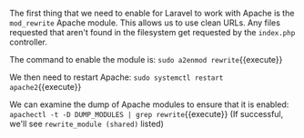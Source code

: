 The first thing that we need to enable for Laravel to work with Apache is the `mod_rewrite` Apache module. This allows us to use clean URLs. Any files requested that aren't found in the filesystem get requested by the `index.php` controller.

The command to enable the module is:
`sudo a2enmod rewrite`{{execute}}

We then need to restart Apache:
`sudo systemctl restart apache2`{{execute}}

We can examine the dump of Apache modules to ensure that it is enabled:
`apachectl -t -D DUMP_MODULES | grep rewrite`{{execute}}
(If successful, we'll see `rewrite_module (shared)` listed)